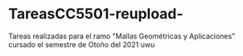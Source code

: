 # TareasCC5501-reupload-

Tareas realizadas para el ramo "Mallas Geométricas y Aplicaciones" cursado el semestre de Otoño del 2021 uwu
